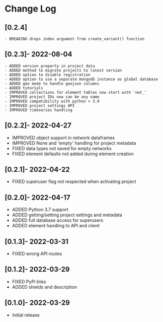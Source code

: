# Change Log

## [0.2.4]

    - BREAKING drops index argument from create_variant() function

## [0.2.3]- 2022-08-04

    - ADDED version property in project data
    - ADDED method to migrate projects to latest version
    - ADDED option to disable registration
    - ADDED option to use a separate mongodb instance as global database
    - ADDED geo mode to handle geojson columns
    - ADDED tutorials
    - IMPROVED collections for element tables now start with 'net_'
    - IMPROVED project IDs now can be any name
    - IMPROVED compatibility with python < 3.9
    - IMPROVED project settings API
    - IMPROVED timeseries handling

## [0.2.2]- 2022-04-27

   - IMPROVED object support in network dataframes
   - IMPROVED None and 'empty' handling for project metadata
   - FIXED data types not saved for empty networks
   - FIXED element defaults not added during element creation

## [0.2.1]- 2022-04-22

   - FIXED superuser flag not respected when activating project

## [0.2.0]- 2022-04-17

   - ADDED Python 3.7 support
   - ADDED getting/setting project settings and metadata
   - ADDED full database access for superusers
   - ADDED element handling to API and client

## [0.1.3]- 2022-03-31

   - FIXED wrong API routes

## [0.1.2]- 2022-03-29

   - FIXED PyPi links
   - ADDED shields and description

## [0.1.0]- 2022-03-29

   - Initial release

